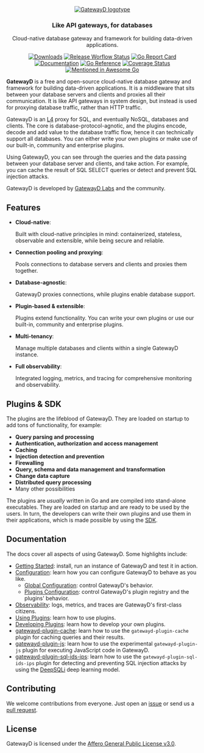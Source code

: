 <p align="center">
    <a href="https://gatewayd.io/">
        <picture>
            <source media="(prefers-color-scheme: dark)" srcset="https://github.com/gatewayd-io/gatewayd/blob/main/assets/gatewayd-logotype-dark.png">
            <img alt="GatewayD logotype" src="https://github.com/gatewayd-io/gatewayd/blob/main/assets/gatewayd-logotype-light.png">
        </picture>
    </a>
    <h3 align="center">Like API gateways, for databases</h3>
    <p align="center">Cloud-native database gateway and framework for building data-driven applications.</p>
</p>

<p align="center">
    <a href="https://github.com/gatewayd-io/gatewayd/releases"><img src="https://img.shields.io/github/v/release/gatewayd-io/gatewayd" alt="Downloads" /></a>
    <a href="https://github.com/gatewayd-io/gatewayd/actions/workflows/release.yaml"><img src="https://img.shields.io/github/actions/workflow/status/gatewayd-io/gatewayd/release.yaml" alt="Release Worflow Status" /></a>
    <a href="https://goreportcard.com/report/github.com/gatewayd-io/gatewayd"><img src="https://goreportcard.com/badge/github.com/gatewayd-io/gatewayd" alt="Go Report Card" /></a>
    <a href="https://docs.gatewayd.io/"><img src="https://img.shields.io/badge/read-docs-brightgreen" alt="Documentation"></a>
    <a href="https://pkg.go.dev/github.com/gatewayd-io/gatewayd"><img src="https://pkg.go.dev/badge/github.com/gatewayd-io/gatewayd.svg" alt="Go Reference"></a>
    <a href="https://coveralls.io/github/gatewayd-io/gatewayd?branch=main"><img src="https://coveralls.io/repos/github/gatewayd-io/gatewayd/badge.svg?branch=main" alt="Coverage Status" /></a>
    <a href="https://awesome-go.com/database-tools/"><img src="https://awesome.re/badge.svg" alt="Mentioned in Awesome Go" /></a>
</p>

**GatewayD** is a free and open-source cloud-native database gateway and framework for building data-driven applications. It is a middleware that sits between your database servers and clients and proxies all their communication. It is like API gateways in system design, but instead is used for proxying database traffic, rather than HTTP traffic.

GatewayD is an [L4](https://en.wikipedia.org/wiki/Transport_layer) proxy for SQL, and eventually NoSQL, databases and clients. The core is database-protocol-agnotic, and the plugins encode, decode and add value to the database traffic flow, hence it can technically support all databases. You can either write your own plugins or make use of our built-in, community and enterprise plugins.

Using GatewayD, you can see through the queries and the data passing between your database server and clients, and take action. For example, you can cache the result of SQL SELECT queries or detect and prevent SQL injection attacks.

GatewayD is developed by [GatewayD Labs](https://gatewayd.io/) and the community.

## Features

- **Cloud-native**:

    Built with cloud-native principles in mind: containerized, stateless, <!--, scalable,--> observable and extensible, while being secure and reliable.

- **Connection pooling and proxying**:

    Pools connections to database servers and clients and proxies them together.

- **Database-agnostic**:

    GatewayD proxies connections, while plugins enable database support.

- **Plugin-based & extensible**:

    Plugins extend functionality. You can write your own plugins or use our built-in, community and enterprise plugins.

- **Multi-tenancy**:

    Manage multiple databases and clients within a single GatewayD instance.

- **Full observability**:

    Integrated logging, metrics, and tracing for comprehensive monitoring and observability.

## Plugins & SDK

The plugins are the lifeblood of GatewayD. They are loaded on startup to add tons of functionality, for example:

- **Query parsing and processing**
- **Authentication, authorization and access management**
- **Caching**
- **Injection detection and prevention**
- **Firewalling**
- **Query, schema and data management and transformation**
- **Change data capture**
- **Distributed query processing**
- Many other possibilities

The plugins are *usually* written in Go and are compiled into stand-alone executables. They are loaded on startup and are ready to be used by the users. In turn, the developers can write their own plugins and use them in their applications, which is made possible by using the [SDK](https://github.com/gatewayd-io/gatewayd-plugin-sdk).

## Documentation

The docs cover all aspects of using GatewayD. Some highlights include:

- [Getting Started](https://docs.gatewayd.io): install, run an instance of GatewayD and test it in action.
- [Configuration](https://docs.gatewayd.io/using-gatewayd/configuration): learn how you can configure GatewayD to behave as you like.
  - [Global Configuration](https://docs.gatewayd.io/using-gatewayd/configuration#global-configuration): control GatewayD's behavior.
  - [Plugins Configuration](https://docs.gatewayd.io/using-gatewayd/configuration#plugins-configuration): control GatewayD's plugin registry and the plugins' behavior.
- [Observability](https://docs.gatewayd.io/using-gatewayd/observability): logs, metrics, and traces are GatewayD's first-class citizens.
- [Using Plugins](https://docs.gatewayd.io/using-plugins/plugins): learn how to use plugins.
- [Developing Plugins](https://docs.gatewayd.io/developing-plugins/plugin-developers-guide): learn how to develop your own plugins.
- [gatewayd-plugin-cache](https://docs.gatewayd.io/plugins/gatewayd-plugin-cache): learn how to use the `gatewayd-plugin-cache` plugin for caching queries and their results.
- [gatewayd-plugin-js](https://docs.gatewayd.io/plugins/gatewayd-plugin-js): learn how to use the experimental `gatewayd-plugin-js` plugin for executing JavaScript code in GatewayD.
- [gatewayd-plugin-sql-ids-ips](https://docs.gatewayd.io/plugins/gatewayd-plugin-sql-ids-ips): learn how to use the `gatewayd-plugin-sql-ids-ips` plugin for detecting and preventing SQL injection attacks by using the [DeepSQLi](https://github.com/gatewayd-io/DeepSQLi) deep learning model.

## Contributing

We welcome contributions from everyone.<!-- Please read our [contributing guide](https://gatewayd-io.github.io/CONTIBUTING.md) for more details.--> Just open an [issue](https://github.com/gatewayd-io/gatewayd/issues) or send us a [pull request](https://github.com/gatewayd-io/gatewayd/pulls).

## License

GatewayD is licensed under the [Affero General Public License v3.0](https://github.com/gatewayd-io/gatewayd/blob/main/LICENSE).
